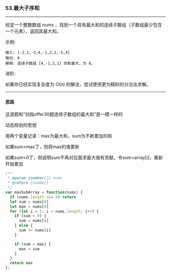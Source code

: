 ### 53.最大子序和

---

给定一个整数数组 nums ，找到一个具有最大和的连续子数组（子数组最少包含一个元素），返回其最大和。

示例:
```
输入: [-2,1,-3,4,-1,2,1,-5,4]
输出: 6
解释: 连续子数组 [4,-1,2,1] 的和最大，为 6。
```
进阶:

如果你已经实现复杂度为 O(n) 的解法，尝试使用更为精妙的分治法求解。

---

#### 思路

这道题和“剑指offer30题连续子数组的最大和”是一模一样的

动态规划的思想

用两个变量记录：max为最大和，sum为不断累加的和

如果sum>max了，则将max的值更新

如果sum<0了，则说明sum不再对后面求最大值有贡献，令sum=array[i]，重新开始累加

``` js
/**
 * @param {number[]} nums
 * @return {number}
 */
var maxSubArray = function(nums) {
  if (nums.length === 0) return
  let sum = nums[0]
  let max = nums[0]
  for (let i = 1; i < nums.length; i++) {
    if (sum < 0) {
      sum = nums[i]
    } else {
      sum += nums[i]
    }

    if (sum > max) {
      max = sum
    }
  }
  return max
};
```
